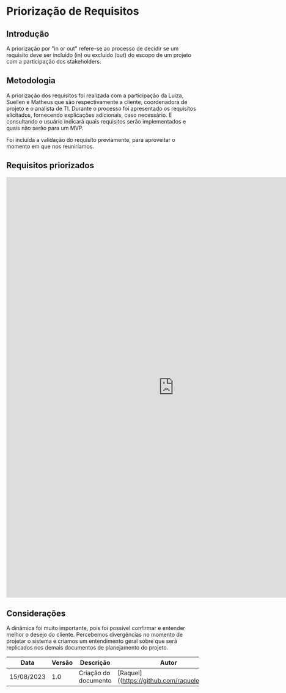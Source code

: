 # Priorização de Requisitos
## Introdução

A priorização por "in or out" refere-se ao processo de decidir se um requisito deve ser incluído (in) ou excluído (out) do escopo de um projeto com a participação dos stakeholders.

## Metodologia
A priorização dos requisitos foi realizada com a participação da Luiza, Suellen e Matheus que são respectivamente a cliente, coordenadora de projeto e o analista de TI. Durante o processo foi apresentado os requisitos elicitados, fornecendo explicações adicionais, caso necessário. E consultando o usuário indicará quais requisitos serão implementados e quais não serão para um MVP.

Foi incluída a validação do requisito previamente, para aproveitar o momento em que nos reuniríamos.

## Requisitos priorizados 
<center>
<iframe src="https://docs.google.com/spreadsheets/d/e/2PACX-1vSl9NWxDZQYKIIuxsZIzWsjJ3eafj1tcLeVndhsDb7aaA0fGPfCuEohwsSP-j0pN7fwH2gDPmVhm37k/pubhtml?gid=308092476&amp;single=true&amp;widget=true&amp;headers=false" width="875" height="1100" frameborder="0"></iframe>
</center>

## Considerações
A dinâmica foi muito importante, pois foi possível confirmar e entender melhor o desejo do cliente. Percebemos divergências no momento de projetar o sistema e criamos um entendimento geral sobre que será replicados nos demais documentos de planejamento do projeto.

| Data | Versão | Descrição | Autor | Revisor | Issue |
| --- | --- | --- | --- | --- | --- |
| 15/08/2023 | 1.0 | Criação do documento | [Raquel]((https://github.com/raqueleucaria) | [Isaac](https://github.com/IsaacLuscaEditar) | [#44](https://github.com/ResidenciaTICBrisa/05_PipelineFinatec/issues/44) |